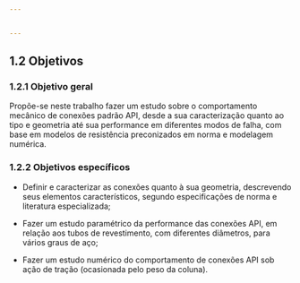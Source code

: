 ```yaml
---


---
```


<h2 id="objetivos">1.2 Objetivos</h2>
<h3 id="objetivo-geral">1.2.1 Objetivo geral</h3>
<p>Propõe-se neste trabalho fazer um estudo sobre o comportamento mecânico de conexões padrão API, desde a sua caracterização quanto ao tipo e geometria até sua performance em diferentes modos de falha, com base em modelos de resistência preconizados em norma e modelagem numérica.</p>
<h3 id="objetivos-específicos">1.2.2 Objetivos específicos</h3>
<ul>
<li>
<p>Definir e caracterizar as conexões quanto à sua geometria, descrevendo seus elementos característicos, segundo especificações de norma e literatura especializada;</p>
</li>
<li>
<p>Fazer um estudo paramétrico da performance das conexões API, em relação aos tubos de revestimento, com diferentes diâmetros, para vários graus de aço;</p>
</li>
<li>
<p>Fazer um estudo numérico do comportamento de conexões API sob ação de tração (ocasionada pelo peso da coluna).</p>
</li>
</ul>

